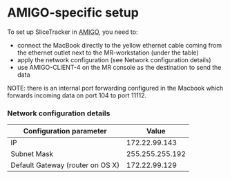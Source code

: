 # AMIGO-specific setup

To set up SliceTracker in [AMIGO](http://www.brighamandwomens.org/research/amigo/default.aspx), you need to:
* connect the MacBook directly to the yellow ethernet cable coming from the ethernet outlet next to the MR-workstation \(under the table\)
* apply the network configuration \(see Network configuration details\)
* use AMIGO-CLIENT-4 on the MR console as the destination to send the data

NOTE: there is an internal port forwarding configured in the Macbook which forwards incoming data on port 104 to port 11112.

### Network configuration details

| Configuration parameter | Value |
| --- | --- |
| IP | 172.22.99.143 |
| Subnet Mask | 255.255.255.192 |
| Default Gateway \(router on OS X\) | 172.22.99.129 |
